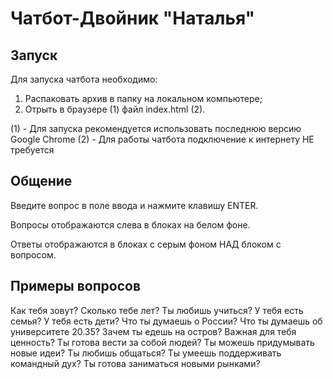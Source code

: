 # Чатбот-Двойник "Наталья"

## Запуск

Для запуска чатбота необходимо:
1. Распаковать архив в папку на локальном компьютере;
2. Отрыть в браузере (1) файл index.html (2).

(1) - Для запуска рекомендуется использовать последнюю версию Google Chrome
(2) - Для работы чатбота подключение к интернету НЕ требуется

## Общение

Введите вопрос в поле ввода и нажмите клавишу ENTER.

Вопросы отображаются слева в блоках на белом фоне.

Ответы отображаются в блоках с серым фоном НАД блоком с вопросом.

## Примеры вопросов

Как тебя зовут?
Сколько тебе лет?
Ты любишь учиться?
У тебя есть семья?
У тебя есть дети?
Что ты думаешь о России?
Что ты думаешь об университете 20.35?
Зачем ты едешь на остров?
Важная для тебя ценность?
Ты готова вести за собой людей?
Ты можешь придумывать новые идеи?
Ты любишь общаться?
Ты умеешь поддерживать командный дух?
Ты готова заниматься новыми рынками?
